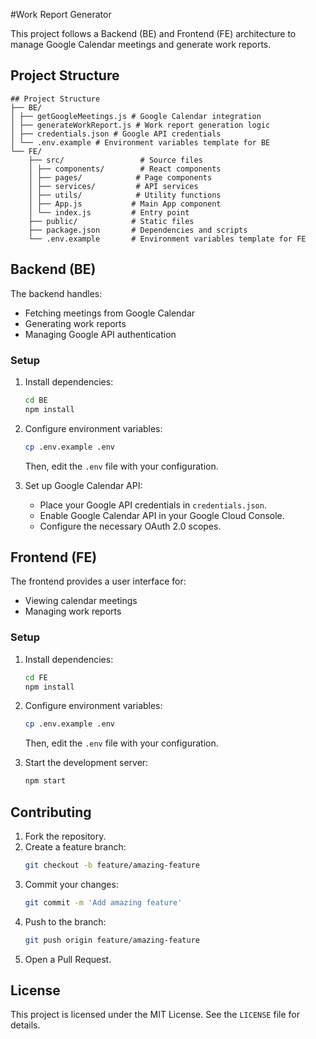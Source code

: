 #Work Report Generator

This project follows a Backend (BE) and Frontend (FE) architecture to manage Google Calendar meetings and generate work reports.

## Project Structure

```
## Project Structure 
├── BE/
│ ├── getGoogleMeetings.js # Google Calendar integration
│ ├── generateWorkReport.js # Work report generation logic
│ ├── credentials.json # Google API credentials
│ └── .env.example # Environment variables template for BE
└── FE/
    ├── src/                 # Source files
    │ ├── components/        # React components
    │ ├── pages/            # Page components
    │ ├── services/         # API services
    │ ├── utils/            # Utility functions
    │ ├── App.js           # Main App component
    │ └── index.js         # Entry point
    ├── public/            # Static files
    ├── package.json       # Dependencies and scripts
    └── .env.example       # Environment variables template for FE
```

## Backend (BE)

The backend handles:
- Fetching meetings from Google Calendar
- Generating work reports
- Managing Google API authentication

### Setup

1. Install dependencies:

   ```bash
   cd BE
   npm install
   ```

2. Configure environment variables:

   ```bash
   cp .env.example .env
   ```
   Then, edit the `.env` file with your configuration.

3. Set up Google Calendar API:
   - Place your Google API credentials in `credentials.json`.
   - Enable Google Calendar API in your Google Cloud Console.
   - Configure the necessary OAuth 2.0 scopes.

## Frontend (FE)

The frontend provides a user interface for:
- Viewing calendar meetings
- Managing work reports

### Setup

1. Install dependencies:

   ```bash
   cd FE
   npm install
   ```

2. Configure environment variables:

   ```bash
   cp .env.example .env
   ```
   Then, edit the `.env` file with your configuration.

3. Start the development server:

   ```bash
   npm start
   ```

## Contributing

1. Fork the repository.
2. Create a feature branch:
   ```bash
   git checkout -b feature/amazing-feature
   ```
3. Commit your changes:
   ```bash
   git commit -m 'Add amazing feature'
   ```
4. Push to the branch:
   ```bash
   git push origin feature/amazing-feature
   ```
5. Open a Pull Request.

## License

This project is licensed under the MIT License. See the `LICENSE` file for details.

